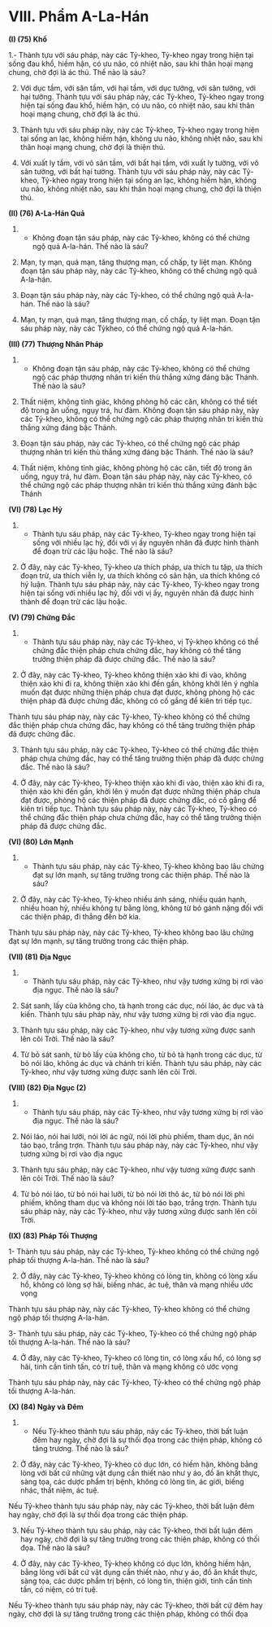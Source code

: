 # VIII. Phẩm A-La-Hán

**(I) (75) Khổ**

1.- Thành tựu với sáu pháp, này các Tỷ-kheo, Tỷ-kheo ngay trong hiện tại sống đau khổ, hiềm hận, có
ưu não, có nhiệt não, sau khi thân hoại mạng chung, chờ đợi là ác thú. Thế nào là sáu?

<!--pg-->
2. Với dục tầm, với sân tầm, với hại tầm, với dục tưởng, với sân tưởng, với hại tưởng. Thành tựu với sáu
pháp này, các Tỷ-kheo, Tỷ-kheo ngay trong hiện tại sống đau khổ, hiềm hận, có ưu não, có nhiệt não,
sau khi thân hoại mạng chung, chờ đợi là ác thú.

<!--pg-->
3. Thành tựu với sáu pháp này, này các Tỷ-kheo, Tỷ-kheo ngay trong hiện tại sống an lạc, không hiềm
hận, không ưu não, không nhiệt não, sau khi thân hoại mạng chung, chờ đợi là thiện thú.

<!--pg-->
4. Với xuất ly tầm, với vô sân tầm, với bất hại tầm, với xuất ly tưởng, với vô sân tưởng, với bất hại
tưởng. Thành tựu với sáu pháp này, này các Tỷ-kheo, Tỷ-kheo ngay trong hiện tại sống an lạc, không
hiềm hận, không ưu não, không nhiệt não, sau khi thân hoại mạng chung, chờ đợi là thiện thú.

**(II) (76) A-La-Hán Quả**

<!--pg-->
1. - Không đoạn tận sáu pháp, này các Tỷ-kheo, không có thể chứng ngộ quả A-la-hán. Thế nào là sáu?

<!--pg-->
2. Mạn, ty mạn, quá mạn, tăng thượng mạn, cố chấp, ty liệt mạn. Không đoạn tận sáu pháp này, này các
Tỷ-kheo, không có thể chứng ngộ quả A-la-hán.
<!--pg-->
3. Ðoạn tận sáu pháp này, này các Tỷ-kheo, có thể chứng ngộ quả A-la-hán. Thế nào là sáu?

<!--pg-->
4. Mạn, ty mạn, quá mạn, tăng thượng mạn, cố chấp, ty liệt mạn. Ðoạn tận sáu pháp này, này các Tỷkheo, có thể chứng ngộ quả A-la-hán.

**(III) (77) Thượng Nhân Pháp**

<!--pg-->
1. - Không đoạn tận sáu pháp, này các Tỷ-kheo, không có thể chứng ngộ các pháp thượng nhân tri kiến
thù thắng xứng đáng bậc Thánh. Thế nào là sáu?

<!--pg-->
2. Thất niệm, không tỉnh giác, không phòng hộ các căn, không có thể tiết độ trong ăn uống, ngụy trá, hư
đàm. Không đoạn tận sáu pháp này, này các Tỷ-kheo, không có thể chứng ngộ các pháp thượng nhân tri
kiến thù thắng xứng đáng bậc Thánh.

<!--pg-->
3. Ðoạn tận sáu pháp, này các Tỷ-kheo, có thể chứng ngộ các pháp thượng nhân tri kiến thù thắng xứng
đáng bậc Thánh. Thế nào là sáu?

<!--pg-->
4. Thất niệm, không tỉnh giác, không phòng hộ các căn, tiết độ trong ăn uống, ngụy trá, hư đàm. Ðoạn
tận sáu pháp này, này các Tỷ-kheo, có thể chứng ngộ các pháp thượng nhân tri kiến thù thắng xứng đánh
bậc Thánh

**(VI) (78) Lạc Hỷ**

<!--pg-->
1. - Thành tựu sáu pháp, này các Tỷ-kheo, Tỷ-kheo ngay trong hiện tại sống với nhiều lạc hỷ, đối với vị
ấy nguyên nhân đã được hình thành để đoạn trừ các lậu hoặc. Thế nào là sáu?

<!--pg-->
2. Ở đây, này các Tỷ-kheo, Tỷ-kheo ưa thích pháp, ưa thích tu tập, ưa thích đoạn trừ, ưa thích viễn ly, ưa
thích không có sân hận, ưa thích không có hý luận. Thành tựu sáu pháp này, này các Tỷ-kheo, Tỷ-kheo
ngay trong hiện tại sống với nhiều lạc hỷ, đối với vị ấy, nguyên nhân đã được hình thành để đoạn trừ các
lậu hoặc.

**(V) (79) Chứng Ðắc**

<!--pg-->
1. - Thành tựu sáu pháp này, này các Tỷ-kheo, vị Tỷ-kheo không có thể chứng đắc thiện pháp chưa
chứng đắc, hay không có thể tăng trưởng thiện pháp đã được chứng đắc. Thế nào là sáu?

<!--pg-->
2. Ở đây, này các Tỷ-kheo, Tỷ-kheo không thiện xảo khi đi vào, không thiện xảo khi đi ra, không thiện
xảo khi đến gần, không khởi lên ý nghĩa muốn đạt được những thiện pháp chưa đạt được, không phòng
hộ các thiện pháp đã được chứng đắc, không có cố gắng để kiên trì tiếp tục.

Thành tựu sáu pháp này, này các Tỷ-kheo, Tỷ-kheo không có thể chứng đắc thiện pháp chưa chứng đắc,
hay không có thể tăng trưởng thiện pháp đã được chứng đắc.

<!--pg-->
3. Thành tựu sáu pháp, này các Tỷ-kheo, Tỷ-kheo có thể chứng đắc thiện pháp chưa chứng đắc, hay có
thể tăng trưởng thiện pháp đã được chứng đắc. Thế nào là sáu?

<!--pg-->
4. Ở đây, này các Tỷ-kheo, Tỷ-kheo thiện xảo khi đi vào, thiện xảo khi đi ra, thiện xảo khi đến gần, khởi
lên ý muốn đạt được những thiện pháp chưa đạt được, phòng hộ các thiện pháp đã được chứng đắc, có
cố gắng để kiên trì tiếp tục.
Thành tựu sáu pháp này, này các Tỷ-kheo, Tỷ-kheo có thể chứng đắc thiện pháp chưa chứng đắc, hay có
thể tăng trưởng thiện pháp đã được chứng đắc.

**(VI) (80) Lớn Mạnh**

<!--pg-->
1. - Thành tựu sáu pháp, này các Tỷ-kheo, Tỷ-kheo không bao lâu chứng đạt sự lớn mạnh, sự tăng
trưởng trong các thiện pháp. Thế nào là sáu?

<!--pg-->
2. Ở đây, này các Tỷ-kheo, Tỷ-kheo nhiều ánh sáng, nhiều quán hạnh, nhiều hoan hỷ, nhiều không tự
bằng lòng, không từ bỏ gánh nặng đối với các thiện pháp, đi thẳng đến bờ kia.

Thành tựu sáu pháp này, này các Tỷ-kheo, Tỷ-kheo không bao lâu chứng đạt sự lớn mạnh, sự tăng
trưởng trong các thiện pháp.

**(VII) (81) Ðịa Ngục**

<!--pg-->
1. - Thành tựu sáu pháp, này các Tỷ-kheo, như vậy tương xứng bị rơi vào địa ngục. Thế nào là sáu?

<!--pg-->
2. Sát sanh, lấy của không cho, tà hạnh trong các dục, nói láo, ác dục và tà kiến. Thành tựu sáu pháp
này, như vậy tương xứng bị rơi vào địa ngục.

<!--pg-->
3. Thành tựu sáu pháp, này các Tỷ-kheo, như vậy tương xứng được sanh lên cõi Trời. Thế nào là sáu?

<!--pg-->
4. Từ bỏ sát sanh, từ bỏ lấy của không cho, từ bỏ tà hạnh trong các dục, từ bỏ nói láo, không ác dục và
chánh tri kiến. Thành tựu sáu pháp, này các Tỷ-kheo, như vậy tương xứng được sanh lên cõi Trời.

**(VIII) (82) Ðịa Ngục (2)**

<!--pg-->
1. - Thành tựu sáu pháp, này các Tỷ-kheo, như vậy tương xứng bị rơi vào địa ngục. Thế nào là sáu?

<!--pg-->
2. Nói láo, nói hai lưỡi, nói lời ác ngữ, nói lời phù phiếm, tham dục, ăn nói táo bạo, trắng trợn. Thành
tựu sáu pháp này, này các Tỷ-kheo, như vậy tương xứng bị rơi vào địa ngục

<!--pg-->
3. Thành tựu sáu pháp, này các Tỷ-kheo, như vậy tương xứng được sanh lên cõi Trời. Thế nào là sáu?

<!--pg-->
4. Từ bỏ nói láo, từ bỏ nói hai lưỡi, từ bỏ nói lời thô ác, từ bỏ nói lời phì phiếm, không tham dục và
không nói lời táo bạo, trắng trợn. Thành tựu sáu pháp này, này các Tỷ-kheo, như vậy tương xứng được
sanh lên cõi Trời.

**(IX) (83) Pháp Tối Thượng**

1- Thành tựu sáu pháp, này các Tỷ-kheo, Tỷ-kheo không có thể chứng ngộ pháp tối thượng A-la-hán.
Thế nào là sáu?

<!--pg-->
2. Ở đây, này các Tỷ-kheo, Tỷ-kheo không có lòng tin, không có lòng xấu hổ, không có lòng sợ hãi,
biếng nhác, ác tuệ, thân và mạng nhiều ước vọng

Thành tựu sáu pháp này, này các Tỷ-kheo, Tỷ-kheo không có thể chứng ngộ pháp tối thượng A-la-hán.

3- Thành tựu sáu pháp, này các Tỷ-kheo, Tỷ-kheo có thể chứng ngộ pháp tối thượng A-la-hán. Thế nào
là sáu?

<!--pg-->
4. Ở đây, này các Tỷ-kheo, Tỷ-kheo có lòng tin, có lòng xấu hổ, có lòng sợ hãi, tinh cần tinh tấn, có trí
tuệ, thân và mạng không có ước vọng

Thành tựu sáu pháp này, này các Tỷ-kheo, Tỷ-kheo có thể chứng ngộ pháp tối thượng A-la-hán.

**(X) (84) Ngày và Ðêm**

<!--pg-->
1. - Nếu Tỷ-kheo thành tựu sáu pháp, này các Tỷ-kheo, thời bất luận đêm hay ngày, chờ đợi là sự thối
đọa trong các thiện pháp, không có tăng trương. Thế nào là sáu?

<!--pg-->
2. Ở đây, này các Tỷ-kheo, Tỷ-kheo có dục lớn, có hiềm hận, không bằng lòng với bất cứ những vật
dụng cần thiết nào như y áo, đồ ăn khất thực, sàng tọa, các dược phẩm trị bệnh, không có lòng tin, ác
giới, biếng nhác, thất niệm, ác tuệ.

Nếu Tỷ-kheo thành tựu sáu pháp này, này các Tỷ-kheo, thời bất luận đêm hay ngày, chờ đợi là sự thối
đọa trong các thiện pháp.

<!--pg-->
3. Nếu Tỷ-kheo thành tựu sáu pháp, này các Tỷ-kheo, thời bất luận đêm hay ngày, chờ đợi là sự tăng
trưởng trong các thiện pháp, không có thối đọa. Thế nào là sáu?

<!--pg-->
4. Ở đây, này các Tỷ-kheo, Tỷ-kheo không có dục lớn, không hiềm hận, bằng lòng với bất cứ vật dụng
cần thiết nào, như y áo, đồ ăn khất thực, sàng tọa, các dược phẩm trị bệnh, có lòng tin, thiện giới, tinh
cần tinh tấn, có niệm, có trí tuệ.

Nếu Tỷ-kheo thành tựu sáu pháp này, này các Tỷ-kheo, thời bất cứ đêm hay ngày, chờ đợi là sự tăng
trưởng trong các thiện pháp, không có thối đọa

